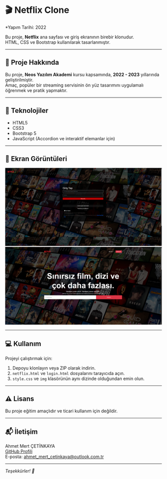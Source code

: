 # 🎬 Netflix Clone  
*Yapım Tarihi: 2022

Bu proje, **Netflix** ana sayfası ve giriş ekranının birebir klonudur.  
HTML, CSS ve Bootstrap kullanılarak tasarlanmıştır.

---

## 📝 Proje Hakkında

Bu proje, **Neos Yazılım Akademi** kursu kapsamında, **2022 - 2023** yıllarında geliştirilmiştir.  
Amaç, popüler bir streaming servisinin ön yüz tasarımını uygulamalı öğrenmek ve pratik yapmaktır.

---

## 🚀 Teknolojiler

- HTML5  
- CSS3  
- Bootstrap 5  
- JavaScript (Accordion ve interaktif elemanlar için)

---

## 📸 Ekran Görüntüleri

![Ekran Görüntüsü 1](ss/netflix-giris.png)  
![Ekran Görüntüsü 2](ss/netflix-anasayfa.png)

---

## 💻 Kullanım

Projeyi çalıştırmak için:

1. Depoyu klonlayın veya ZIP olarak indirin.  
2. `netflix.html` ve `login.html` dosyalarını tarayıcıda açın.  
3. `style.css` ve `img` klasörünün aynı dizinde olduğundan emin olun.  

---


## ⚠️ Lisans

Bu proje eğitim amaçlıdır ve ticari kullanım için değildir.

---

## 📬 İletişim

Ahmet Mert ÇETİNKAYA  
[GitHub Profili](https://github.com/ahmet-mert-cetinkaya)  
E-posta: ahmet_mert_cetinkaya@outlook.com.tr

---

*Teşekkürler! 🙌*
